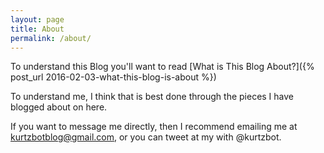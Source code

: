 ```yaml
---
layout: page
title: About
permalink: /about/
---
```


To understand this Blog you'll want to read [What is This Blog About?]({% post_url 2016-02-03-what-this-blog-is-about %})

To understand me, I think that is best done through the pieces I have blogged about on here.

If you want to message me directly, then I recommend emailing me at kurtzbotblog@gmail.com, or you can tweet at my with @kurtzbot.
